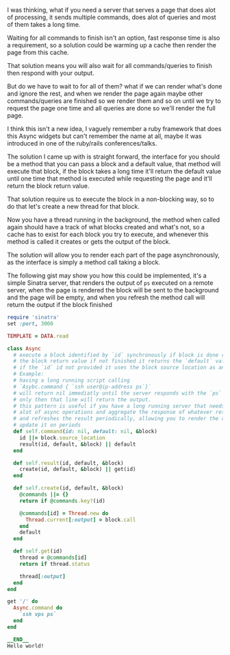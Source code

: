 
I was thinking, what if you need a server that serves a page that does alot of processing, it sends multiple commands, does alot of queries and most of them takes a long time.

Waiting for all commands to finish isn't an option, fast response time is also a requirement, so a solution could be warming up a cache then render the page from this cache.

That solution means you will also wait for all commands/queries to finish then respond with your output.

But do we have to wait to for all of them? what if we can render what's done and ignore the rest, and when we render the page again maybe other commands/queries are finished so we render them and so on until we try to request the page one time and all queries are done so we'll render the full page.

I think this isn't a new idea, I vaguely remember a ruby framework that does this Async widgets but can't remember the name at all, maybe it was introduced in one of the ruby/rails conferences/talks.

The solution I came up with is straight forward, the interface for you should be a method that you can pass a block and a default value, that method will execute that block, if the block takes a long time it'll return the default value until one time that method is executed while requesting the page and it'll return the block return value.

That solution require us to execute the block in a non-blocking way, so to do that let's create a new thread for that block.

Now you have a thread running in the background, the method when called again should have a track of what blocks created and what's not, so a cache has to exist for each block you try to execute, and whenever this method is called it creates or gets the output of the block.

The solution will allow you to render each part of the page asynchronously, as the interface is simply a method call taking a block.

The following gist may show you how this could be implemented, it's a simple Sinatra server, that renders the output of `ps` executed on a remote server, when the page is rendered the block will be sent to the background and the page will be empty, and when you refresh the method call will return the output if the block finished

```ruby
require 'sinatra'
set :port, 3000

TEMPLATE = DATA.read

class Async
  # execute a block identified by `id` synchronously if block is done returns
  # the block return value if not finished it returns the `default` value the
  # if the `id` id not provided it uses the block source location as an id
  # Example:
  # having a long running script calling
  # `Asybc.command { `ssh user@ip-address ps`}`
  # will return nil immediatly until the server responds with the `ps` output,
  # only then that line will return the output.
  # this pattern is useful if you have a long running server that needs to do
  # alot of async operations and aggregate the response of whatever returned,
  # and refreshes the result periodically, allowing you to render the result and
  # update it on periods
  def self.command(id: nil, default: nil, &block)
    id ||= block.source_location
    result(id, default, &block) || default
  end

  def self.result(id, default, &block)
    create(id, default, &block) || get(id)
  end

  def self.create(id, default, &block)
    @commands ||= {}
    return if @commands.key?(id)

    @commands[id] = Thread.new do
      Thread.current[:output] = block.call
    end
    default
  end

  def self.get(id)
    thread = @commands[id]
    return if thread.status

    thread[:output]
  end
end

get '/' do
  Async.command do
    `ssh vps ps`
  end
end

__END__
Hello world!
```
